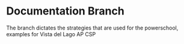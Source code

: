 # Documentation Branch
The branch dictates the strategies that are used for the powerschool, examples for Vista del Lago AP CSP
